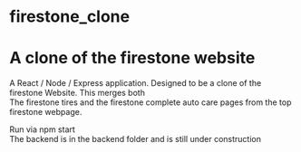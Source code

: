 # firestone_clone
<h1>A clone of the firestone website</h1>

<p>A React / Node / Express application. Designed to be a clone of the firestone Website. This merges both<br/>
The firestone tires and the firestone complete auto care pages from the top firestone webpage.</p>

<p>Run via npm start<br/>
The backend is in the backend folder and is still under construction
</p>

